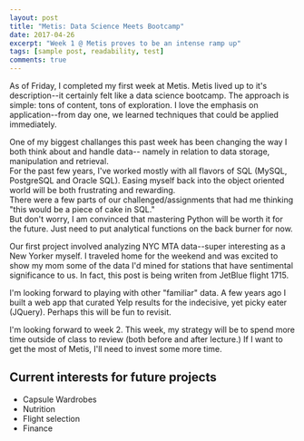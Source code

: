```yaml
---
layout: post
title: "Metis: Data Science Meets Bootcamp"
date: 2017-04-26
excerpt: "Week 1 @ Metis proves to be an intense ramp up"
tags: [sample post, readability, test]
comments: true
---
```


As of Friday, I completed my first week at Metis.  Metis
lived up to it's description--it certainly
felt like a data science bootcamp.  The approach is simple:
tons of content, tons of exploration.  I love the emphasis
on application--from day one, we learned techniques that 
could be applied immediately.


One of my biggest challanges this past week
has been changing the way I both think about and handle data--
namely in relation to data storage, manipulation and retrieval.  
For the past few years, I've worked mostly with all flavors of SQL 
(MySQL, PostgreSQL and Oracle SQL).  Easing myself back into 
the object oriented world will be both frustrating and rewarding.  
There were a few parts of our challenged/assignments
that had me thinking "this would be a piece of cake in SQL."  
But don't worry, I am convinced that mastering Python
will be worth it for the future.  Just need to put analytical 
functions on the back burner for now.


Our first project involved analyzing NYC MTA data--super interesting
as a New Yorker myself.  I traveled home for the weekend and
was excited to show my mom some of the data I'd mined for 
stations that have sentimental significance to us.  In fact, this
post is being writen from JetBlue flight 1715.


I'm looking forward to playing with other "familiar" data.  A few years ago
I built a web app that curated Yelp results for the indecisive, yet
picky eater (JQuery).  Perhaps this will be fun to revisit.


I'm looking forward to week 2.  This week, my strategy will be to spend
more time outside of class to review (both before and after lecture.)  If I want
to get the most of Metis, I'll need to invest some more time.  


## Current interests for future projects
* Capsule Wardrobes
* Nutrition
* Flight selection
* Finance

